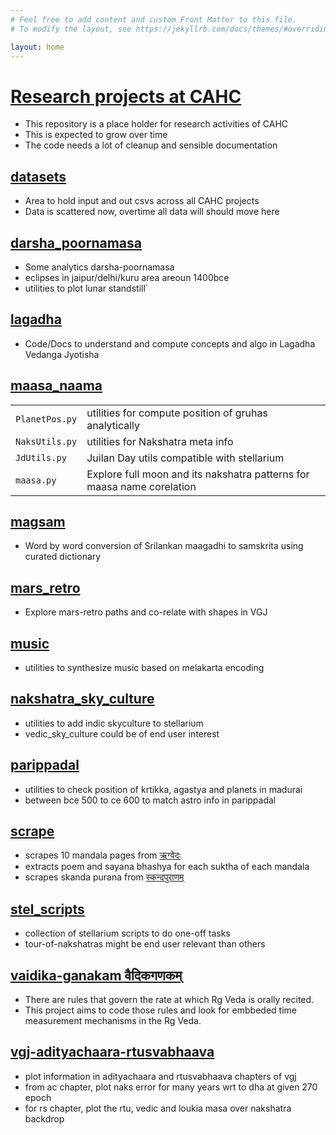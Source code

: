 ```yaml
---
# Feel free to add content and custom Front Matter to this file.
# To modify the layout, see https://jekyllrb.com/docs/themes/#overriding-theme-defaults

layout: home
---
```


# [Research projects at CAHC](https://github.com/suchakr/cahc-utils/tree/sunder_experiments)

- This repository is a place holder for research activities of CAHC
- This is expected to grow over time
- The code needs a lot of cleanup and sensible documentation

## [datasets](https://github.com/suchakr/cahc-utils/tree/sunder_experiments/datasets)

- Area to hold input and out csvs across all CAHC projects
- Data is scattered now, overtime all data will should move here

## [darsha_poornamasa](https://github.com/suchakr/cahc-utils/tree/sunder_experiments/darsha_poornamasa)

- Some analytics darsha-poornamasa
- eclipses in jaipur/delhi/kuru area areoun 1400bce
- utilities to plot lunar standstill`
  
## [lagadha](https://github.com/suchakr/cahc-utils/tree/sunder_experiments/lagadha)

- Code/Docs to understand and compute concepts and algo in Lagadha Vedanga Jyotisha

## [maasa_naama](https://github.com/suchakr/cahc-utils/tree/sunder_experiments/maasa_naama)

|  | |
| ----------- | ----------- |
| `PlanetPos.py` | utilities for compute position of gruhas analytically |
| `NaksUtils.py` | utilities for Nakshatra meta info |
| `JdUtils.py` | Juilan Day utils compatible with stellarium |
| `maasa.py` | Explore full moon and its nakshatra  patterns for maasa name corelation |

## [magsam](https://github.com/suchakr/cahc-utils/tree/sunder_experiments/magsam)

- Word by word conversion of Srilankan maagadhi to samskrita using curated dictionary

## [mars_retro](https://github.com/suchakr/cahc-utils/tree/sunder_experiments/mars_retro)

- Explore mars-retro paths and co-relate with shapes in VGJ

## [music](https://github.com/suchakr/cahc-utils/tree/sunder_experiments/music)

- utilities to synthesize music based on melakarta encoding

## [nakshatra_sky_culture](https://github.com/suchakr/cahc-utils/tree/sunder_experiments/nakshatra_sky_culture)

- utilities to add indic skyculture to stellarium
- vedic_sky_culture could be of end user interest

## [parippadal](https://github.com/suchakr/cahc-utils/tree/sunder_experiments/parippadal)

- utilities to check position of krtikka, agastya and planets in madurai
- between bce 500 to ce 600 to match astro info in parippadal

## [scrape](https://github.com/suchakr/cahc-utils/tree/sunder_experiments/scrape)

- scrapes 10 mandala pages from [ऋग्वेदः](https://sa.m.wikisource.org/wiki/ऋग्वेदः)
- extracts poem and sayana bhashya for each suktha of each mandala
- scrapes skanda purana from [स्कन्दपुराणम्](https://sa.m.wikisource.org/wiki/स्कन्दपुराणम्)

## [stel_scripts](https://github.com/suchakr/cahc-utils/tree/sunder_experiments/stel_scripts)

- collection  of stellarium scripts to do one-off tasks
- tour-of-nakshatras might be end user relevant than others
  
## [vaidika-ganakam वैदिकगणकम्](https://github.com/suchakr/cahc-utils/tree/sunder_experiments/vaidika-ganakam)

- There are rules that govern the rate at which Rg Veda is orally recited.  
- This project aims to code those rules and look for embbeded time measurement mechanisms in the Rg Veda.

## [vgj-adityachaara-rtusvabhaava](https://github.com/suchakr/cahc-utils/tree/sunder_experiments/)

- plot information in adityachaara and rtusvabhaava chapters of vgj
- from ac chapter, plot naks error for many years wrt to dha at given 270 epoch
- for rs chapter, plot the rtu, vedic and loukia masa over nakshatra backdrop


